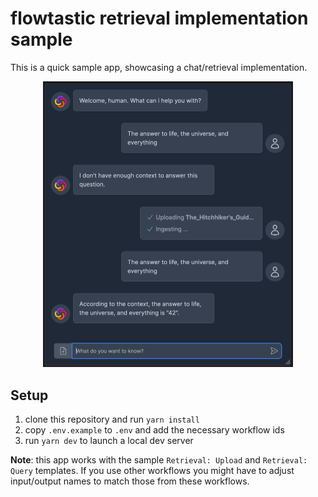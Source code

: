 # flowtastic retrieval implementation sample

This is a quick sample app, showcasing a chat/retrieval implementation.

<div style="text-align:center"><img src="./docs/screenshot.png" width="400"/></div>

## Setup

1. clone this repository and run `yarn install`
2. copy `.env.example` to `.env` and add the necessary workflow ids
3. run `yarn dev` to launch a local dev server

**Note**: this app works with the sample `Retrieval: Upload` and `Retrieval: Query` templates. If you use other workflows you might have to adjust input/output names to match those from these workflows.
